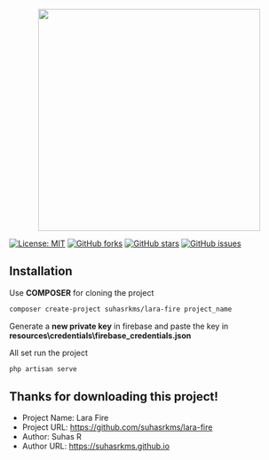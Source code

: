<p align="center"><a href="https://laravel.com" target="_blank"><img src="https://raw.githubusercontent.com/laravel/art/master/logo-lockup/5%20SVG/2%20CMYK/1%20Full%20Color/laravel-logolockup-cmyk-red.svg" width="400"></a></p>

[![License: MIT](https://img.shields.io/github/license/suhasrkms/lara-fire)](https://opensource.org/licenses/MIT)
[![GitHub forks](https://img.shields.io/github/forks/suhasrkms/lara-fire)](https://github.com/suhasrkms/lara-fire/network)
[![GitHub stars](https://img.shields.io/github/stars/suhasrkms/lara-fire)](https://github.com/suhasrkms/lara-fire/stargazers)
[![GitHub issues](https://img.shields.io/github/issues/suhasrkms/lara-fire)](https://github.com/suhasrkms/lara-fire/issues)
<!-- [![Github All Releases](https://img.shields.io/github/downloads/suhasrkms/lara-fire/total.svg)]() -->

## Installation

Use **COMPOSER** for cloning the project

```bash
composer create-project suhasrkms/lara-fire project_name
```

Generate a **new private key** in firebase and paste the key in **resources\credentials\firebase_credentials.json** 

All set run the project

```bash
php artisan serve
```

## Thanks for downloading this project!

- Project Name: Lara Fire
- Project URL: https://github.com/suhasrkms/lara-fire
- Author: Suhas R
- Author URL: https://suhasrkms.github.io
